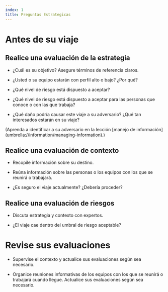 ```yaml
---
index: 1
title: Preguntas Estrategicas
---
```

# Antes de su viaje

## Realice una evaluación de la estrategia

*   ¿Cuál es su objetivo? Asegure términos de referencia claros.

*   ¿Usted o su equipo estarán con perfil alto o bajo? ¿Por qué?

*   ¿Qué nivel de riesgo está dispuesto a aceptar?

*   ¿Qué nivel de riesgo está dispuesto a aceptar para las personas que conoce o con las que trabaja?

*   ¿Qué daño podría causar este viaje a su adversario? ¿Qué tan interesados estarán en su viaje?

(Aprenda a identificar a su adversario en la lección [manejo de información] (umbrella://information/managing-information).)

## Realice una evaluación de contexto

*   Recopile información sobre su destino.

*   Reúna información sobre las personas o los equipos con los que se reunirá o trabajará.

*   ¿Es seguro el viaje actualmente? ¿Debería proceder?

## Realice una evaluación de riesgos

*   Discuta estrategia y contexto con expertos.

*   ¿El viaje cae dentro del umbral de riesgo aceptable?

# Revise sus evaluaciones

*   Supervise el contexto y actualice sus evaluaciones según sea necesario.

*   Organice reuniones informativas de los equipos con los que se reunirá o trabajará cuando llegue. Actualice sus evaluaciones según sea necesario.